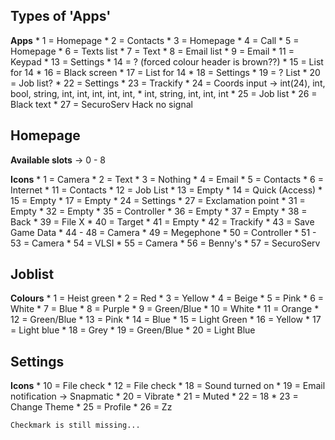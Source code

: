 ## Types of 'Apps'

**Apps**
    * 1 = Homepage
    * 2 = Contacts 
    * 3 = Homepage
    * 4 = Call 
    * 5 = Homepage
    * 6 = Texts list
    * 7 = Text
    * 8 = Email list
    * 9 = Email 
    * 11 = Keypad
    * 13 = Settings
    * 14 = ? (forced colour header is brown??)
    * 15 = List for 14
    * 16 = Black screen
    * 17 = List for 14
    * 18 = Settings
    * 19 = ? List
    * 20 = Job list?
    * 22 = Settings 
    * 23 = Trackify
    * 24 = Coords input -> int(24), int, bool, string, int, int, int, int, int, * int, string, int, int, int
    * 25 = Job list
    * 26 = Black text
    * 27 = SecuroServ Hack no signal

## Homepage

**Available slots** -> 0 - 8

**Icons**
    * 1 = Camera 
    * 2 = Text
    * 3 = Nothing 
    * 4 = Email
    * 5 = Contacts
    * 6 = Internet
    * 11 = Contacts
    * 12 = Job List
    * 13 = Empty
    * 14 = Quick (Access)
    * 15 = Empty
    * 17 = Empty
    * 24 = Settings
    * 27 = Exclamation point
    * 31 = Empty
    * 32 = Empty
    * 35 = Controller
    * 36 = Empty
    * 37 = Empty
    * 38 = Back
    * 39 = File X
    * 40 = Target
    * 41 = Empty
    * 42 = Trackify
    * 43 = Save Game Data
    * 44 - 48 = Camera 
    * 49 = Megephone
    * 50 = Controller
    * 51 - 53 = Camera
    * 54 = VLSI
    * 55 = Camera
    * 56 = Benny's
    * 57 = SecuroServ 

## Joblist

**Colours**
    * 1 = Heist green
    * 2 = Red
    * 3 = Yellow
    * 4 = Beige
    * 5 = Pink
    * 6 = White
    * 7 = Blue
    * 8 = Purple
    * 9 = Green/Blue 
    * 10 = White 
    * 11 = Orange 
    * 12 = Green/Blue 
    * 13 = Pink
    * 14 = Blue
    * 15 = Light Green
    * 16 = Yellow
    * 17 = Light blue
    * 18 = Grey
    * 19 = Green/Blue
    * 20 = Light Blue


## Settings 

**Icons**
    * 10 = File check
    * 12 = File check
    * 18 = Sound turned on
    * 19 = Email notification -> Snapmatic
    * 20 = Vibrate 
    * 21 = Muted
    * 22 = 18 
    * 23 = Change Theme
    * 25 = Profile
    * 26 = Zz

    Checkmark is still missing...

